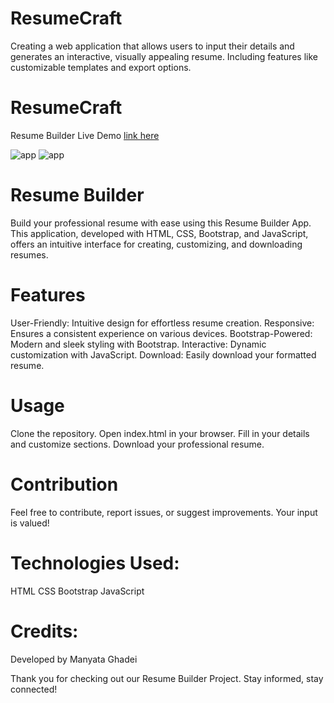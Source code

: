 # ResumeCraft
Creating a web application that allows users to input their details and generates an  interactive, visually appealing resume. Including features like customizable templates and export options.
# ResumeCraft

Resume Builder Live Demo [link here](https://sanket-santoki.github.io/CodeClauseInternship_Resume_Builder/)

![app](assets/Resume1.png) 
![app](assets/Resume2.png)

# Resume Builder
Build your professional resume with ease using this Resume Builder App. This application, developed with HTML, CSS, Bootstrap, and JavaScript, offers an intuitive interface for creating, customizing, and downloading resumes.

# Features
User-Friendly: Intuitive design for effortless resume creation.
Responsive: Ensures a consistent experience on various devices.
Bootstrap-Powered: Modern and sleek styling with Bootstrap.
Interactive: Dynamic customization with JavaScript.
Download: Easily download your formatted resume.

# Usage
Clone the repository.
Open index.html in your browser.
Fill in your details and customize sections.
Download your professional resume.

# Contribution
Feel free to contribute, report issues, or suggest improvements. Your input is valued!

# Technologies Used:
HTML
CSS
Bootstrap
JavaScript

# Credits:
Developed by Manyata Ghadei

Thank you for checking out our Resume Builder Project. Stay informed, stay connected!
